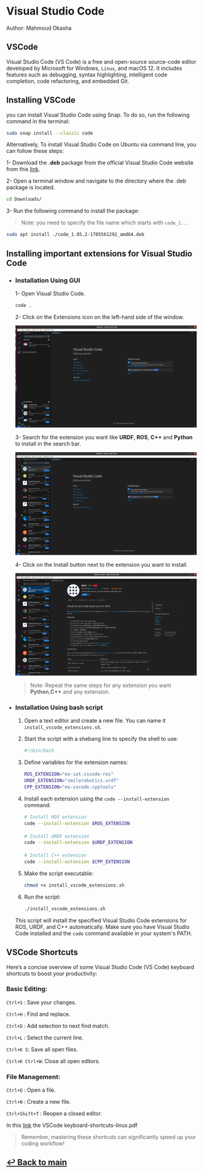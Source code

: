 # Visual Studio Code

Author: Mahmoud Okasha

## VSCode

Visual Studio Code (VS Code) is a free and open-source source-code editor developed by Microsoft for Windows, `Linux`, and macOS 12. It includes features such as debugging, syntax highlighting, intelligent code completion, code refactoring, and embedded Git.

## Installing VSCode

you can install Visual Studio Code using Snap. To do so, run the following command in the terminal:

```bash
sudo snap install --classic code
```

Alternatively, To install Visual Studio Code on Ubuntu via command line, you can follow these steps:

1- Download the **.deb** package from the official Visual Studio Code website from this [link](https://go.microsoft.com/fwlink/?LinkID=760868).

2- Open a terminal window and navigate to the directory where the .deb package is located.

```bash
cd Downloads/
```

3- Run the following command to install the package:

> Note: you need to specify the file name which starts with `code_1...`

```bash
sudo apt install ./code_1.85.2-1705561292_amd64.deb
```

## Installing important extensions for Visual Studio Code

- ### Installation Using GUI
    1- Open Visual Studio Code.

    ```bash
    code .
    ```

    2- Click on the Extensions icon on the left-hand side of the window.

    ![Extension icon](images/Screenshot%20from%202024-02-09%2002-20-38.png)

    3- Search for the extension you want like **URDF**, **ROS**, **C++** and **Python** to install in the search bar.

    ![ROS Extension icon](images/Screenshot%20from%202024-02-09%2002-24-18.png)

    4- Click on the Install button next to the extension you want to install.

    ![ROS Extension icon](images/Screenshot%20from%202024-02-09%2002-28-14.png)

    > Note: Repeat the same steps for any extension you want **Python**,**C++** and any extension.

- ### Installation Using bash script

  1. Open a text editor and create a new file. You can name it `install_vscode_extensions.sh`.

  2. Start the script with a shebang line to specify the shell to use:

     ```bash
     #!/bin/bash
     ```

  3. Define variables for the extension names:

     ```bash
     ROS_EXTENSION="ms-iot.vscode-ros"
     URDF_EXTENSION="smilerobotics.urdf"
     CPP_EXTENSION="ms-vscode.cpptools"
     ```

  4. Install each extension using the `code --install-extension` command:

     ```bash
     # Install ROS extension
     code --install-extension $ROS_EXTENSION

     # Install URDF extension
     code --install-extension $URDF_EXTENSION

     # Install C++ extension
     code --install-extension $CPP_EXTENSION
     ```

  5. Make the script executable:

     ```bash
     chmod +x install_vscode_extensions.sh
     ```

  6. Run the script:
     ```bash
     ./install_vscode_extensions.sh
     ```

  This script will install the specified Visual Studio Code extensions for ROS, URDF, and C++ automatically. Make sure you have Visual Studio Code installed and the `code` command available in your system's PATH.

## VSCode Shortcuts

Here’s a concise overview of some Visual Studio Code (VS Code) keyboard shortcuts to boost your productivity:

### Basic Editing:

`Ctrl+S` : Save your changes.

`Ctrl+H` : Find and replace.

`Ctrl+D` : Add selection to next find match.

`Ctrl+L` : Select the current line.

`Ctrl+K S`: Save all open files.

`Ctrl+K Ctrl+W`: Close all open editors.

### File Management:

`Ctrl+O` : Open a file.

`Ctrl+N` : Create a new file.

`Ctrl+Shift+T` : Reopen a closed editor.

In this [link](https://code.visualstudio.com/shortcuts/keyboard-shortcuts-linux.pdf) the VSCode keyboard-shortcuts-linux.pdf

> Remember, mastering these shortcuts can significantly speed up your coding workflow!

## [↩ Back to main](../README.md)
